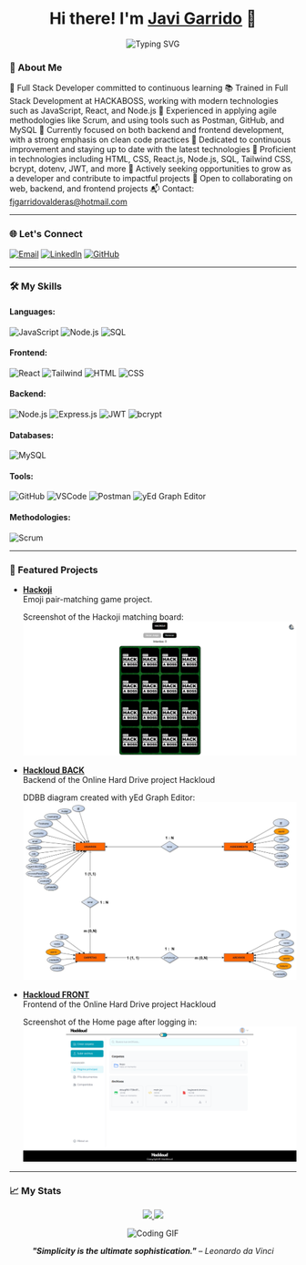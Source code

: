 <h1 align="center">Hi there! I'm <a href="https://github.com/JaviGarrido13">Javi Garrido</a> 👋</h1>

<p align="center">
  <img src="https://readme-typing-svg.herokuapp.com?font=Fira+Code&size=22&pause=1000&color=F78C6C&center=true&vCenter=true&width=750&lines=Fullstack+Developer+in+constant+learning;Backend+and+clean+code+enthusiast;Building+with+JavaScript+and+React;Details+make+the+difference" alt="Typing SVG" />
</p>

### 🚀 About Me

💼 Full Stack Developer committed to continuous learning
📚 Trained in Full Stack Development at HACKABOSS, working with modern technologies such as JavaScript, React, and Node.js
🧩 Experienced in applying agile methodologies like Scrum, and using tools such as Postman, GitHub, and MySQL
🔭 Currently focused on both backend and frontend development, with a strong emphasis on clean code practices
🌱 Dedicated to continuous improvement and staying up to date with the latest technologies
🚀 Proficient in technologies including HTML, CSS, React.js, Node.js, SQL, Tailwind CSS, bcrypt, dotenv, JWT, and more
🎯 Actively seeking opportunities to grow as a developer and contribute to impactful projects
🤝 Open to collaborating on web, backend, and frontend projects
📬 Contact: fjgarridovalderas@hotmail.com

---

### 🌐 Let's Connect

[![Email](https://img.shields.io/badge/-Email-D14836?style=flat&logo=gmail&logoColor=white)](mailto:fjgarridovalderas@hotmail.com)
[![LinkedIn](https://img.shields.io/badge/-LinkedIn-0A66C2?style=flat&logo=linkedin&logoColor=white)](https://www.linkedin.com/in/francisco-javier-garrido-valderas-030860328/)
[![GitHub](https://img.shields.io/badge/-GitHub-black?style=flat&logo=github)](https://github.com/JaviGarrido13)

---

### 🛠️ **My Skills**

#### **Languages:**
![JavaScript](https://img.shields.io/badge/-JavaScript-F7DF1E?style=flat&logo=javascript&logoColor=black)
![Node.js](https://img.shields.io/badge/-Node.js-339933?style=flat&logo=node.js&logoColor=white)
![SQL](https://img.shields.io/badge/-SQL-003B57?style=flat&logo=sql&logoColor=white)

#### **Frontend:**
![React](https://img.shields.io/badge/-React-61DAFB?style=flat&logo=react&logoColor=black)
![Tailwind](https://img.shields.io/badge/-Tailwind_CSS-38B2AC?style=flat&logo=tailwind-css&logoColor=white)
![HTML](https://img.shields.io/badge/-HTML5-E34F26?style=flat&logo=html5&logoColor=white)
![CSS](https://img.shields.io/badge/-CSS3-1572B6?style=flat&logo=css3)

#### **Backend:**
![Node.js](https://img.shields.io/badge/-Node.js-339933?style=flat&logo=node.js&logoColor=white)
![Express.js](https://img.shields.io/badge/-Express.js-000000?style=flat&logo=express&logoColor=white)
![JWT](https://img.shields.io/badge/-JWT-000000?style=flat&logo=json-web-tokens&logoColor=white)
![bcrypt](https://img.shields.io/badge/-bcrypt-005D61?style=flat&logo=hashicorp&logoColor=white)

#### **Databases:**
![MySQL](https://img.shields.io/badge/-MySQL-00758F?style=flat&logo=mysql&logoColor=white)

#### **Tools:**
![GitHub](https://img.shields.io/badge/-GitHub-181717?style=flat&logo=github)
![VSCode](https://img.shields.io/badge/-VS%20Code-007ACC?style=flat&logo=visual-studio-code)
![Postman](https://img.shields.io/badge/-Postman-FF6C37?style=flat&logo=postman&logoColor=white)
![yEd Graph Editor](https://img.shields.io/badge/-yEd%20Graph%20Editor-98B8D9?style=flat&logo=yed&logoColor=white)

#### **Methodologies:**
![Scrum](https://img.shields.io/badge/-Scrum-6DB33F?style=flat&logo=agile&logoColor=white)

---

### 🚀 Featured Projects

- **[Hackoji](https://github.com/JaviGarrido13/Hackoji-Parejas-Emojis)**  
  Emoji pair-matching game project.  
  
  Screenshot of the Hackoji matching board:  
  <img src="https://github.com/JaviGarrido13/JaviGarrido13/blob/main/Hackoji.png?raw=true" width="500" />

- **[Hackloud BACK](https://github.com/JaviGarrido13/Hackloud-Disco-Duro-Online-BACK)**  
  Backend of the Online Hard Drive project Hackloud  
  
  DDBB diagram created with yEd Graph Editor:  
  <img src="https://github.com/JaviGarrido13/Hackloud-Disco-Duro-Online-BACK/blob/main/src/db/PFB_DiscoDuroOnline.jpg?raw=true" width="500" />

- **[Hackloud FRONT](https://github.com/JaviGarrido13/Hackloud-Disco-Duro-Online-FRONT)**  
  Frontend of the Online Hard Drive project Hackloud
  
  Screenshot of the Home page after logging in:  
  <img src="https://github.com/JaviGarrido13/JaviGarrido13/blob/main/Hackloud_Home.png?raw=true" width="500" />

---

### 📈 My Stats

<div align="center">
  <a href="https://github.com/JaviGarrido13">
    <img width="48%" src="https://github-readme-stats.vercel.app/api?username=JaviGarrido13&show_icons=true&theme=radical" />
  </a>
  <a href="https://github.com/JaviGarrido13">
    <img width="48%" src="https://github-readme-stats.vercel.app/api/top-langs/?username=JaviGarrido13&layout=compact&theme=radical" />
  </a>
</div>

<p align="center">
  <img src="https://media.giphy.com/media/qgQUggAC3Pfv687qPC/giphy.gif" width="400" alt="Coding GIF" />
</p>

<p align="center">
  <em><strong>"Simplicity is the ultimate sophistication."</strong> – Leonardo da Vinci</em>
</p>

